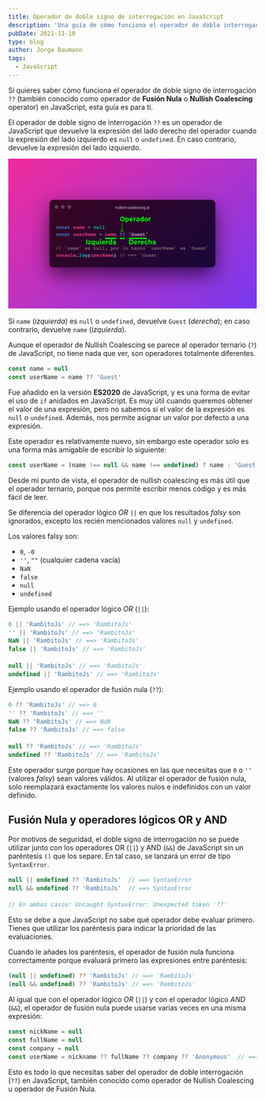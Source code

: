 ```yaml
---
title: Operador de doble signo de interrogación en JavaScript
description: 'Una guía de cómo funciona el operador de doble interrogación (??) en JavaScript, también conocido como operador de Nullish Coalescing.'
pubDate: 2021-11-10
type: blog
author: Jorge Baumann
tags:
  - JavaScript
---
```


Si quieres saber cómo funciona el operador de doble signo de interrogación `??` (también conocido como operador de **Fusión Nula** o **Nullish Coalescing** operator) en JavaScript, esta guía es para ti.

El operador de doble signo de interrogación `??` es un operador de JavaScript que devuelve la expresión del lado derecho del operador cuando la expresión del lado izquierdo es `null` o `undefined`. En caso contrario, devuelve la expresión del lado izquierdo.  

![Nullish coalescing u operador de fusión nula](../../assets/blog/doble-signo-de-interrogacion-en-javascript/nullish-operator.png)

Si `name` (_izquierda_) es `null` o `undefined`, devuelve `Guest` (_derecha_); en caso contrario, devuelve `name` (_izquierda_).

Aunque el operador de Nullish Coalescing se parece al operador ternario (`?`) de JavaScript, no tiene nada que ver, son operadores totalmente diferentes.

```javascript
const name = null
const userName = name ?? 'Guest'
```

Fue añadido en la versión **ES2020** de JavaScript, y es una forma de evitar el uso de `if` anidados en JavaScript. Es muy útil cuando queremos obtener el valor de una expresión, pero no sabemos si el valor de la expresión es `null` o `undefined`. Además, nos permite asignar un valor por defecto a una expresión.

Este operador es relativamente nuevo, sin embargo este operador solo es una forma más amigable de escribir lo siguiente:

```javascript
const userName = (name !== null && name !== undefined) ? name : 'Guest';
```

Desde mi punto de vista, el operador de nullish coalescing es más útil que el operador ternario, porque nos permite escribir menos código y es más fácil de leer.

Se diferencia del operador lógico _OR_ `||` en que los resultados _falsy_ son ignorados, excepto los recién mencionados valores `null` y `undefined`.

Los valores falsy son:

- `0`, `-0`
- `''`, `""` (cualquier cadena vacía)
- `NaN`
- `false`
- `null`
- `undefined`

Ejemplo usando el operador lógico _OR_ (`||`):

```javascript
0 || 'RambitoJs' // ==> 'RambitoJs'
'' || 'RambitoJs' // ==> 'RambitoJs'
NaN || 'RambitoJs' // ==> 'RambitoJs'
false || 'RambitoJs' // ==> 'RambitoJs'

null || 'RambitoJs' // ==> 'RambitoJs'
undefined || 'RambitoJs' // ==> 'RambitoJs'
```

Ejemplo usando el operador de fusión nula (`??`):

```javascript
0 ?? 'RambitoJs' // ==> 0
'' ?? 'RambitoJs' // ==> ''
NaN ?? 'RambitoJs' // ==> NaN
false ?? 'RambitoJs' // ==> false

null ?? 'RambitoJs' // ==> 'RambitoJs'
undefined ?? 'RambitoJs' // ==> 'RambitoJs'
```

Este operador surge porque hay ocasiones en las que necesitas que `0` o `''` (valores _falsy_) sean valores válidos.
Al utilizar el operador de fusión nula, solo reemplazará exactamente los valores nulos e indefinidos con un valor definido.

## Fusión Nula y operadores lógicos OR y AND

Por motivos de seguridad, el doble signo de interrogación no se puede utilizar junto con los operadores OR (`||`) y AND (`&&`) de JavaScript sin un paréntesis `()` que los separe. En tal caso, se lanzará un error de tipo `SyntaxError`.

```javascript
null || undefined ?? 'RambitoJs'  // ==> SyntaxError
null && undefined ?? 'RambitoJs'  // ==> SyntaxError

// En ambos casos: Uncaught SyntaxError: Unexpected token '??'
```

Esto se debe a que JavaScript no sabe qué operador debe evaluar primero. Tienes que utilizar los paréntesis para indicar la prioridad de las evaluaciones.

Cuando le añades los paréntesis, el operador de fusión nula funciona correctamente porque evaluará primero las expresiones entre paréntesis:

```javascript
(null || undefined) ?? 'RambitoJs' // ==> 'RambitoJs'
(null && undefined) ?? 'RambitoJs' // ==> 'RambitoJs'
```

Al igual que con el operador lógico _OR_ (`||`) y con el operador lógico _AND_ (`&&`), el operador de fusión nula puede usarse varias veces en una misma expresión:

```javascript
const nickName = null
const fullName = null
const company = null
const userName = nickname ?? fullName ?? company ?? 'Anonymous'  // ==> 'Anonymous'
```

Esto es todo lo que necesitas saber del operador de doble interrogación (`??`) en JavaScript, también conocido como operador de Nullish Coalescing u operador de Fusión Nula.
